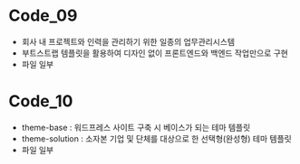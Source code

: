 # Code_09

- 회사 내 프로젝트와 인력을 관리하기 위한 일종의 업무관리시스템
- 부트스트랩 템플릿을 활용하여 디자인 없이 프론트엔드와 백엔드 작업만으로 구현
- 파일 일부

# Code_10

- theme-base : 워드프레스 사이트 구축 시 베이스가 되는 테마 템플릿
- theme-solution : 소자본 기업 및 단체를 대상으로 한 선택형(완성형) 테마 템플릿
- 파일 일부
